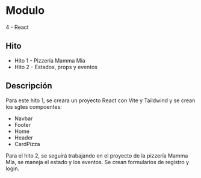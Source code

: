 # Modulo

4 - React

## Hito

- Hito 1 - Pizzería Mamma Mía
- Hito 2 - Estados, props y eventos

## Descripción

Para este hito 1, se creara un proyecto React con Vite y Taildwind y se crean los sgtes compoentes:

- Navbar
- Footer
- Home
- Header
- CardPizza

Para el hito 2, se seguirá trabajando en el proyecto de la pizzería Mamma Mía, se maneja el estado y los eventos. Se crean formularios de registro y login.
